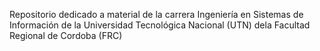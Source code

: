 Repositorio dedicado a material de la carrera Ingeniería en Sistemas de Información de la Universidad Tecnológica Nacional (UTN) dela Facultad Regional de Cordoba (FRC)

